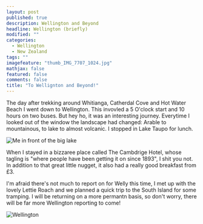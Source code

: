 ```yaml
---
layout: post
published: true
description: Wellington and Beyond
headline: Wellington (briefly)
modified: ""
categories: 
  - Wellington
  - New Zealand
tags: ""
imagefeature: "thumb_IMG_7707_1024.jpg"
mathjax: false
featured: false
comments: false
title: "To Wellignton and Beyond!"
---
```


The day after trekking around Whitianga, Catherdal Cove and Hot Water Beach I went down to Wellington. This invovled a 5 O'clock start and 10 hours on two buses. But hey ho, it was an interesting journey. Everytime I looked out of the window the landscape had changed: Arable to mountainous, to lake to almost volcanic. I stopped in Lake Taupo for lunch.

![Me in front of the big lake]({{site.baseurl}}/images/IMG_1759.jpg)

When I stayed in a bizzaree place called The Cambdrige Hotel, whose tagling is "where people have been getting it on since 1893", I shit you not. In addition to that great little nugget, it also had a really good breakfast from £3.

I'm afraid there's not much to report on for Welly this time, I met up with the lovely Lettie Roach and we planned a quick trip to the South Island for some tramping. I will be returning on a more permantn basis, so don't worry, there will be far more Wellington reporting to come!

![Wellington]({{site.baseurl}}/images/thumb_IMG_7706_1024.jpg)


